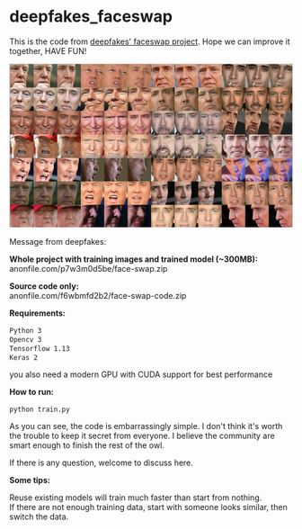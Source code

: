 # deepfakes_faceswap
This is the code from [deepfakes' faceswap project](https://www.reddit.com/user/deepfakes/).
Hope we can improve it together, HAVE FUN!

![training results](doc/result.png)

Message from deepfakes:

**Whole project with training images and trained model (~300MB):**  
anonfile.com/p7w3m0d5be/face-swap.zip

**Source code only:**  
anonfile.com/f6wbmfd2b2/face-swap-code.zip

**Requirements:**

    Python 3
    Opencv 3
    Tensorflow 1.13
    Keras 2

you also need a modern GPU with CUDA support for best performance

**How to run:**

    python train.py

As you can see, the code is embarrassingly simple. I don't think it's worth the trouble to keep it secret from everyone.
I believe the community are smart enough to finish the rest of the owl.

If there is any question, welcome to discuss here.

**Some tips:**

Reuse existing models will train much faster than start from nothing.  
If there are not enough training data, start with someone looks similar, then switch the data.
